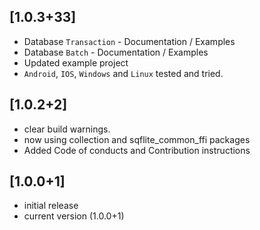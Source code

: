 ## [1.0.3+33]
- Database `Transaction` - Documentation / Examples
- Database `Batch` - Documentation / Examples
- Updated example project
- `Android`, `IOS`, `Windows` and `Linux` tested and tried.

## [1.0.2+2]
- clear build warnings.
- now using collection and sqflite_common_ffi packages
- Added Code of conducts and Contribution instructions

## [1.0.0+1]

- initial release
- current version (1.0.0+1)